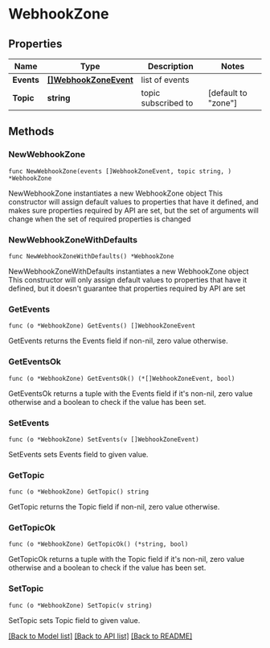 # WebhookZone

## Properties

Name | Type | Description | Notes
------------ | ------------- | ------------- | -------------
**Events** | [**[]WebhookZoneEvent**](WebhookZoneEvent.md) | list of events | 
**Topic** | **string** | topic subscribed to | [default to "zone"]

## Methods

### NewWebhookZone

`func NewWebhookZone(events []WebhookZoneEvent, topic string, ) *WebhookZone`

NewWebhookZone instantiates a new WebhookZone object
This constructor will assign default values to properties that have it defined,
and makes sure properties required by API are set, but the set of arguments
will change when the set of required properties is changed

### NewWebhookZoneWithDefaults

`func NewWebhookZoneWithDefaults() *WebhookZone`

NewWebhookZoneWithDefaults instantiates a new WebhookZone object
This constructor will only assign default values to properties that have it defined,
but it doesn't guarantee that properties required by API are set

### GetEvents

`func (o *WebhookZone) GetEvents() []WebhookZoneEvent`

GetEvents returns the Events field if non-nil, zero value otherwise.

### GetEventsOk

`func (o *WebhookZone) GetEventsOk() (*[]WebhookZoneEvent, bool)`

GetEventsOk returns a tuple with the Events field if it's non-nil, zero value otherwise
and a boolean to check if the value has been set.

### SetEvents

`func (o *WebhookZone) SetEvents(v []WebhookZoneEvent)`

SetEvents sets Events field to given value.


### GetTopic

`func (o *WebhookZone) GetTopic() string`

GetTopic returns the Topic field if non-nil, zero value otherwise.

### GetTopicOk

`func (o *WebhookZone) GetTopicOk() (*string, bool)`

GetTopicOk returns a tuple with the Topic field if it's non-nil, zero value otherwise
and a boolean to check if the value has been set.

### SetTopic

`func (o *WebhookZone) SetTopic(v string)`

SetTopic sets Topic field to given value.



[[Back to Model list]](../README.md#documentation-for-models) [[Back to API list]](../README.md#documentation-for-api-endpoints) [[Back to README]](../README.md)


